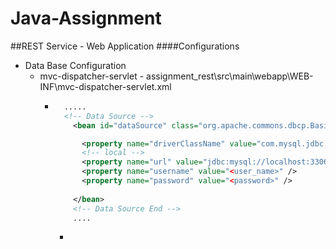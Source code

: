# Java-Assignment

##REST Service - Web Application
####Configurations
* Data Base Configuration
  * mvc-dispatcher-servlet - assignment_rest\src\main\webapp\WEB-INF\mvc-dispatcher-servlet.xml
    * ```xml
    	.....
        <!-- Data Source -->
	      <bean id="dataSource" class="org.apache.commons.dbcp.BasicDataSource" destroy-method="close">

    		<property name="driverClassName" value="com.mysql.jdbc.Driver" />
    		<!-- local -->
    		<property name="url" value="jdbc:mysql://localhost:3306/<data_base>" />
    		<property name="username" value="<user_name>" />
    		<property name="password" value="<password>" />
		
	      </bean>
	      <!-- Data Source End -->
	      ....
      ```
      *



  


